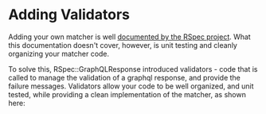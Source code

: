 # Adding Validators

Adding your own matcher is well [documented by the RSpec project](https://relishapp.com/rspec/rspec-expectations/v/3-10/docs/custom-matchers/define-a-custom-matcher).
What this documentation doesn't cover, however, is unit testing and cleanly
organizing your matcher code. 

To solve this, RSpec::GraphQLResponse introduced validators - code that is
called to manage the validation of a graphql response, and provide the failure
messages. Validators allow your code to be well organized, and unit tested,
while providing a clean implementation of the matcher, as shown here:
